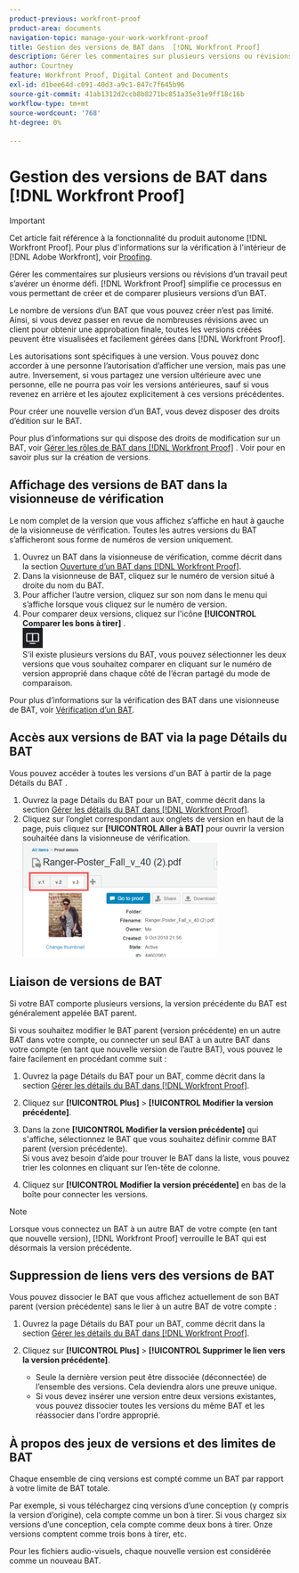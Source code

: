 ```yaml
---
product-previous: workfront-proof
product-area: documents
navigation-topic: manage-your-work-workfront-proof
title: Gestion des versions de BAT dans  [!DNL Workfront Proof]
description: Gérer les commentaires sur plusieurs versions ou révisions d’un travail peut s’avérer un énorme défi. [!DNL Workfront Proof] simplifie ce processus en vous permettant de créer et de comparer plusieurs versions d’un BAT.
author: Courtney
feature: Workfront Proof, Digital Content and Documents
exl-id: d1bee64d-c091-40d3-a9c1-847c7f645b96
source-git-commit: 41ab1312d2ccb8b8271bc851a35e31e9ff18c16b
workflow-type: tm+mt
source-wordcount: '768'
ht-degree: 0%

---
```


# Gestion des versions de BAT dans [!DNL Workfront Proof]

>[!IMPORTANT]
>
>Cet article fait référence à la fonctionnalité du produit autonome [!DNL Workfront Proof]. Pour plus d&#39;informations sur la vérification à l&#39;intérieur de [!DNL Adobe Workfront], voir [Proofing](../../../review-and-approve-work/proofing/proofing.md).

Gérer les commentaires sur plusieurs versions ou révisions d’un travail peut s’avérer un énorme défi. [!DNL Workfront Proof] simplifie ce processus en vous permettant de créer et de comparer plusieurs versions d’un BAT.

Le nombre de versions d’un BAT que vous pouvez créer n’est pas limité. Ainsi, si vous devez passer en revue de nombreuses révisions avec un client pour obtenir une approbation finale, toutes les versions créées peuvent être visualisées et facilement gérées dans [!DNL Workfront Proof].

Les autorisations sont spécifiques à une version. Vous pouvez donc accorder à une personne l’autorisation d’afficher une version, mais pas une autre. Inversement, si vous partagez une version ultérieure avec une personne, elle ne pourra pas voir les versions antérieures, sauf si vous revenez en arrière et les ajoutez explicitement à ces versions précédentes.

Pour créer une nouvelle version d’un BAT, vous devez disposer des droits d’édition sur le BAT.

Pour plus d’informations sur qui dispose des droits de modification sur un BAT, voir [Gérer les rôles de BAT dans [!DNL Workfront Proof]](../../../workfront-proof/wp-work-proofsfiles/share-proofs-and-files/manage-proof-roles.md) . Voir pour en savoir plus sur la création de versions.

## Affichage des versions de BAT dans la visionneuse de vérification

Le nom complet de la version que vous affichez s’affiche en haut à gauche de la visionneuse de vérification. Toutes les autres versions du BAT s’afficheront sous forme de numéros de version uniquement.

1. Ouvrez un BAT dans la visionneuse de vérification, comme décrit dans la section [Ouverture d’un BAT dans [!DNL Workfront Proof]](../../../workfront-proof/wp-work-proofsfiles/review-proofs-wpv/open-proof.md).
1. Dans la visionneuse de BAT, cliquez sur le numéro de version situé à droite du nom du BAT.
1. Pour afficher l’autre version, cliquez sur son nom dans le menu qui s’affiche lorsque vous cliquez sur le numéro de version.
1. Pour comparer deux versions, cliquez sur l&#39;icône **[!UICONTROL Comparer les bons à tirer]** .\
   ![Compare_Proofs_button.png](assets/compare-proofs-button.png)\
   S’il existe plusieurs versions du BAT, vous pouvez sélectionner les deux versions que vous souhaitez comparer en cliquant sur le numéro de version approprié dans chaque côté de l’écran partagé du mode de comparaison.

Pour plus d’informations sur la vérification des BAT dans une visionneuse de BAT, voir [Vérification d’un BAT](../../../review-and-approve-work/proofing/reviewing-proofs-within-workfront/review-a-proof/review-a-proof.md).

## Accès aux versions de BAT via la page Détails du BAT

Vous pouvez accéder à toutes les versions d&#39;un BAT à partir de la page Détails du BAT .

1. Ouvrez la page Détails du BAT pour un BAT, comme décrit dans la section [Gérer les détails du BAT dans [!DNL Workfront Proof]](../../../workfront-proof/wp-work-proofsfiles/manage-your-work/manage-proof-details.md).
1. Cliquez sur l’onglet correspondant aux onglets de version en haut de la page, puis cliquez sur **[!UICONTROL Aller à BAT]** pour ouvrir la version souhaitée dans la visionneuse de vérification.\
   ![Version_tabs_on_Proof_Details_page.png](assets/version-tabs-on-proof-details-page-350x205.png)

## Liaison de versions de BAT

Si votre BAT comporte plusieurs versions, la version précédente du BAT est généralement appelée BAT parent.

Si vous souhaitez modifier le BAT parent (version précédente) en un autre BAT dans votre compte, ou connecter un seul BAT à un autre BAT dans votre compte (en tant que nouvelle version de l’autre BAT), vous pouvez le faire facilement en procédant comme suit :

1. Ouvrez la page Détails du BAT pour un BAT, comme décrit dans la section [Gérer les détails du BAT dans [!DNL Workfront Proof]](../../../workfront-proof/wp-work-proofsfiles/manage-your-work/manage-proof-details.md).
1. Cliquez sur **[!UICONTROL Plus]** > **[!UICONTROL Modifier la version précédente]**.

1. Dans la zone **[!UICONTROL Modifier la version précédente]** qui s&#39;affiche, sélectionnez le BAT que vous souhaitez définir comme BAT parent (version précédente).\
   Si vous avez besoin d’aide pour trouver le BAT dans la liste, vous pouvez trier les colonnes en cliquant sur l’en-tête de colonne.

1. Cliquez sur **[!UICONTROL Modifier la version précédente]** en bas de la boîte pour connecter les versions.

>[!NOTE]
>
>Lorsque vous connectez un BAT à un autre BAT de votre compte (en tant que nouvelle version), [!DNL Workfront Proof] verrouille le BAT qui est désormais la version précédente.

## Suppression de liens vers des versions de BAT

Vous pouvez dissocier le BAT que vous affichez actuellement de son BAT parent (version précédente) sans le lier à un autre BAT de votre compte :

1. Ouvrez la page Détails du BAT pour un BAT, comme décrit dans la section [Gérer les détails du BAT dans [!DNL Workfront Proof]](../../../workfront-proof/wp-work-proofsfiles/manage-your-work/manage-proof-details.md).
1. Cliquez sur **[!UICONTROL Plus]** > **[!UICONTROL Supprimer le lien vers la version précédente]**.

   * Seule la dernière version peut être dissociée (déconnectée) de l’ensemble des versions. Cela deviendra alors une preuve unique.
   * Si vous devez insérer une version entre deux versions existantes, vous pouvez dissocier toutes les versions du même BAT et les réassocier dans l&#39;ordre approprié.

## À propos des jeux de versions et des limites de BAT

Chaque ensemble de cinq versions est compté comme un BAT par rapport à votre limite de BAT totale.

Par exemple, si vous téléchargez cinq versions d’une conception (y compris la version d’origine), cela compte comme un bon à tirer. Si vous chargez six versions d’une conception, cela compte comme deux bons à tirer. Onze versions comptent comme trois bons à tirer, etc.

Pour les fichiers audio-visuels, chaque nouvelle version est considérée comme un nouveau BAT.
